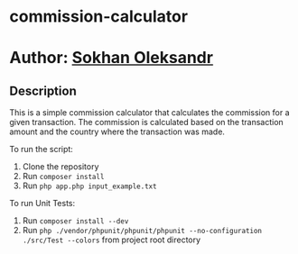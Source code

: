 # commission-calculator
# Author: [Sokhan Oleksandr](https://github.com/VoidWalker)

## Description

This is a simple commission calculator that calculates the commission for a given transaction. The commission is calculated based on the transaction amount and the country where the transaction was made.

To run the script:
1. Clone the repository
2. Run `composer install`
3. Run `php app.php input_example.txt`

To run Unit Tests:
1. Run `composer install --dev`
2. Run `php ./vendor/phpunit/phpunit/phpunit --no-configuration ./src/Test --colors` from project root directory 
